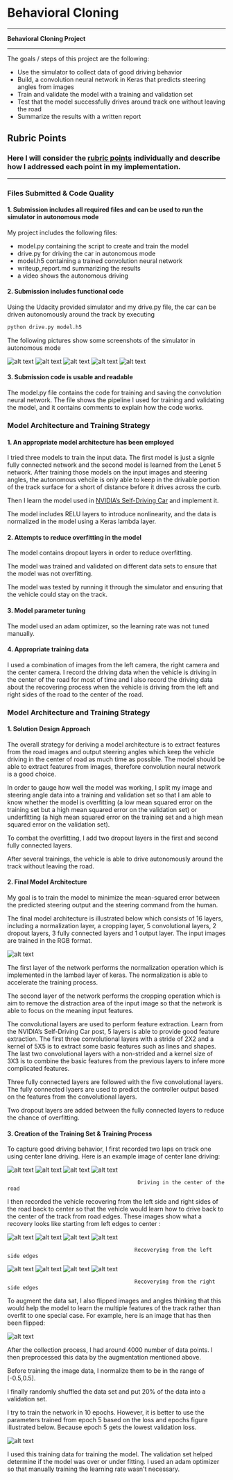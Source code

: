 # **Behavioral Cloning** 

---

**Behavioral Cloning Project**

---

The goals / steps of this project are the following:
* Use the simulator to collect data of good driving behavior
* Build, a convolution neural network in Keras that predicts steering angles from images
* Train and validate the model with a training and validation set
* Test that the model successfully drives around track one without leaving the road
* Summarize the results with a written report


[//]: # (Image References)

[image1]: ./examples/autonomous_driving_1.JPG "simulator in autonomous mode"
[image2]: ./examples/autonomous_driving_2.JPG "simulator in autonomous mode"
[image3]: ./examples/autonomous_driving_3.JPG "simulator in autonomous mode"
[image4]: ./examples/autonomous_driving_4.JPG "simulator in autonomous mode"
[image5]: ./examples/autonomous_driving_5.JPG "simulator in autonomous mode"

[image6]: ./examples/staycenter_1.JPG "stay in the center"
[image7]: ./examples/staycenter_2.JPG "stay in the center"
[image8]: ./examples/staycenter_3.JPG "stay in the center"
[image9]: ./examples/staycenter_4.JPG "stay in the center"

[image10]: ./examples/lefttocenter_1.JPG "recover from left side to center"
[image11]: ./examples/lefttocenter_2.JPG "recover from left side to center"
[image12]: ./examples/lefttocenter_3.JPG "recover from left side to center"
[image13]: ./examples/lefttocenter_4.JPG "recover from left side to center"

[image14]: ./examples/righttocenter_1.JPG "recover from left side to center"
[image15]: ./examples/righttocenter_2.JPG "recover from left side to center"
[image16]: ./examples/righttocenter_3.JPG "recover from left side to center"
[image17]: ./examples/righttocenter_4.JPG "recover from left side to center"

[image18]: ./examples/original_flipped.JPG "original image and flipped image"

[image19]: ./examples/model.png "Model Architecture"

[image20]: ./examples/loss_epoch.JPG "Loss vs Epochs"


## Rubric Points
### Here I will consider the [rubric points](https://review.udacity.com/#!/rubrics/432/view) individually and describe how I addressed each point in my implementation.  

---
### Files Submitted & Code Quality

#### 1. Submission includes all required files and can be used to run the simulator in autonomous mode

My project includes the following files:

* model.py containing the script to create and train the model
* drive.py for driving the car in autonomous mode
* model.h5 containing a trained convolution neural network 
* writeup_report.md summarizing the results
* a video shows the autonomous driving

#### 2. Submission includes functional code

Using the Udacity provided simulator and my drive.py file, the car can be driven autonomously around the track by executing 
```sh
python drive.py model.h5
```

The following pictures show some screenshots of the simulator in autonomous mode

![alt text][image1]
![alt text][image2]
![alt text][image3]
![alt text][image4]
![alt text][image5]

#### 3. Submission code is usable and readable

The model.py file contains the code for training and saving the convolution neural network. The file shows the pipeline I used for training and validating the model, and it contains comments to explain how the code works.

### Model Architecture and Training Strategy

#### 1. An appropriate model architecture has been employed

I tried three models to train the input data. The first model is just a signle fully connected network  and the second model is learned from the Lenet 5 network. After training those models on the input images and steering angles, the autonomous vehcile is only able to keep in the drivable portion of the track surface for a short of distance before it drives across the curb.


Then I learn the model used in [NVIDIA’s Self-Driving Car](https://devblogs.nvidia.com/parallelforall/deep-learning-self-driving-cars/) and implement it.

The model includes RELU layers to introduce nonlinearity, and the data is normalized in the model using a Keras lambda layer. 

#### 2. Attempts to reduce overfitting in the model

The model contains dropout layers in order to reduce overfitting. 

The model was trained and validated on different data sets to ensure that the model was not overfitting.

The model was tested by running it through the simulator and ensuring that the vehicle could stay on the track.

#### 3. Model parameter tuning

The model used an adam optimizer, so the learning rate was not tuned manually.

#### 4. Appropriate training data

I used a combination of images from the left camera, the right camera and the center camera. I record the driving data when the vehicle is driving in the center of the road for most of time and I also record the driving data about the recovering process when the vehicle is driving from the left and right sides of the road to the center of the road. 

### Model Architecture and Training Strategy

#### 1. Solution Design Approach

The overall strategy for deriving a model architecture is to extract features from the road images and output steering angles which keep the vehicle driving in the center of road as much time as possible. The model should be able to extract features from images, therefore convolution neural network is a good choice.

In order to gauge how well the model was working, I split my image and steering angle data into a training and validation set so that I am able to know whether the model is overfitting (a low mean squared error on the training set but a high mean squared error on the validation set) or underfitting (a high mean squared error on the training set and a high mean  squared error on the validation set).

To combat the overfitting, I add two dropout layers in the first and second fully connected layers.

After several trainings, the vehicle is able to drive autonomously around the track without leaving the road.

#### 2. Final Model Architecture

My goal is to train the model to minimize the mean-squared error between the predicted steering output and the steering command from the human.

The final model architecture is illustrated below which consists of 16 layers, including a normalization layer, a cropping layer, 5 convolutional layers, 2 dropout layers, 3 fully connected layers and 1 output layer. The input images are trained in the RGB format.

![alt text][image19] 


The first layer of the network performs the normalization operation which is implemented in the lambad layer of keras. The normalization is able to accelerate the training process.

The second layer of the network performs the cropping operation which is aim to remove the distraction area of the input image so that the network is able to focus on the meaning input features.

The convolutional layers are used to perform feature extraction. Learn from the NVIDIA’s Self-Driving Car post, 5 layers is able to provide good feature extraction. The first three convolutional layers with a stride of 2X2 and a kernel of 5X5 is to extract some basic features such as lines and shapes. The last two convolutional layers with a non-strided and a kernel size of 3X3 is to combine the basic features from the previous layers to infere more complicated features.

Three fully connected layers are followed with the five convolutional layers. The fully connected lyaers are used to predict the controller output based on the features from the convolutional layers.

Two dropout layers are added between the fully connected layers to reduce the chance of overfitting.



#### 3. Creation of the Training Set & Training Process

To capture good driving behavior, I first recorded two laps on track one using center lane driving. Here is an example image of center lane driving:

![alt text][image6] ![alt text][image7] ![alt text][image8] ![alt text][image9]

                                              Driving in the center of the road


I then recorded the vehicle recovering from the left side and right sides of the road back to center so that the vehicle would learn how to drive back to the center of the track from road edges. These images show what a recovery looks like starting from left edges to center :

![alt text][image10] ![alt text][image11] ![alt text][image12] ![alt text][image13]

                                             Recoverying from the left side edges


![alt text][image14] ![alt text][image15] ![alt text][image16] ![alt text][image17]

                                             Recoverying from the right side edges

To augment the data sat, I also flipped images and angles thinking that this would help the model to learn the multiple features of the track rather than overfit to one special case.  For example, here is an image that has then been flipped:

![alt text][image18]


After the collection process, I had around 4000 number of data points. I then preprocessed this data by the augmentation mentioned above.

Before training the image data, I normalize them to be in the range of [-0.5,0.5].

I finally randomly shuffled the data set and put 20% of the data into a validation set. 

I try to train the network in 10 epochs. However, it is better to use the parameters trained from epoch 5 based on the loss and epochs figure illustrated below. Because epoch 5 gets the lowest validation loss.

![alt text][image20]

I used this training data for training the model. The validation set helped determine if the model was over or under fitting. I used an adam optimizer so that manually training the learning rate wasn't necessary.
